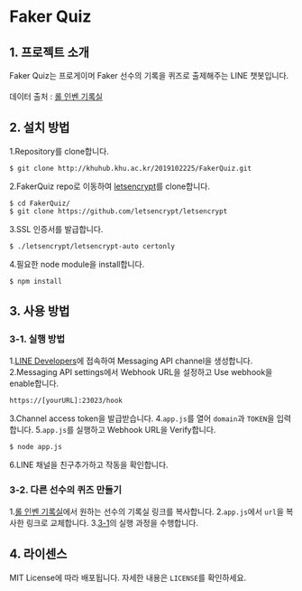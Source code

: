 # Faker Quiz

## 1. 프로젝트 소개
Faker Quiz는 프로게이머 Faker 선수의 기록을 퀴즈로 출제해주는 LINE 챗봇입니다.<br><br>
데이터 출처 : [롤 인벤 기록실](http://lol.inven.co.kr/dataninfo/proteam/progamer.php?code=135)

## 2. 설치 방법
1.Repository를 clone합니다.

```
$ git clone http://khuhub.khu.ac.kr/2019102225/FakerQuiz.git
```

2.FakerQuiz repo로 이동하여 [letsencrypt](https://letsencrypt.org/ko/)를 clone합니다.

```
$ cd FakerQuiz/
$ git clone https://github.com/letsencrypt/letsencrypt
```

3.SSL 인증서를 발급합니다.

```
$ ./letsencrypt/letsencrypt-auto certonly
```

4.필요한 node module을 install합니다.

```
$ npm install
```

## 3. 사용 방법
### 3-1. 실행 방법
1.[LINE Developers](https://developers.line.biz/en/)에 접속하여 Messaging API channel을 생성합니다.
2.Messaging API settings에서 Webhook URL을 설정하고 Use webhook을 enable합니다.

```
https://[yourURL]:23023/hook
```

3.Channel access token을 발급받습니다.
4.`app.js`를 열어 `domain`과 `TOKEN`을 입력합니다.
5.`app.js`를 실행하고 Webhook URL을 Verify합니다.

```
$ node app.js
```

6.LINE 채널을 친구추가하고 작동을 확인합니다.

### 3-2. 다른 선수의 퀴즈 만들기
1.[롤 인벤 기록실](http://lol.inven.co.kr/dataninfo/match/playerList.php)에서 원하는 선수의 기록실 링크를 복사합니다.
2.`app.js`에서 `url`을 복사한 링크로 교체합니다.
3.[3-1](http://khuhub.khu.ac.kr/2019102225/FakerQuiz#3-1-%EC%8B%A4%ED%96%89-%EB%B0%A9%EB%B2%95)의 실행 과정을 수행합니다.

## 4. 라이센스
MIT License에 따라 배포됩니다. 자세한 내용은 `LICENSE`를 확인하세요.<br>